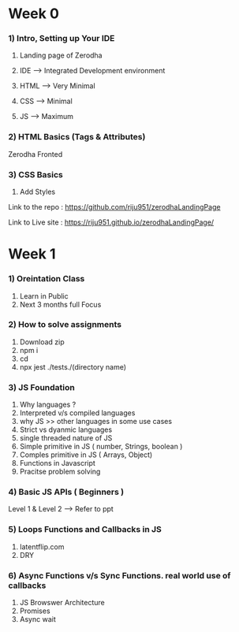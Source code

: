 # Week 0

### 1) Intro, Setting up Your IDE

1. Landing page of Zerodha
2. IDE --> Integrated Development environment

3. HTML --> Very Minimal
4. CSS --> Minimal
5. JS --> Maximum

### 2) HTML Basics (Tags & Attributes)

Zerodha Fronted

### 3) CSS Basics

1. Add Styles

Link to the repo : https://github.com/riju951/zerodhaLandingPage

Link to Live site : https://riju951.github.io/zerodhaLandingPage/ 

# Week 1

### 1) Oreintation Class

1. Learn in Public
2. Next 3 months full Focus

### 2) How to solve assignments

1. Download zip
2. npm i
3. cd
4. npx jest ./tests./(directory name)

### 3) JS Foundation 

1. Why languages ?
2. Interpreted v/s compiled languages
3. why JS >> other languages in some use cases
4. Strict vs dyanmic languages
5. single threaded nature of JS
6. Simple primitive in JS ( number, Strings, boolean )
7. Comples primitive in JS ( Arrays, Object)
8. Functions in Javascript
9. Pracitse problem solving

 ### 4) Basic JS APIs ( Beginners )

 Level 1 & Level 2 --> Refer to ppt

### 5) Loops Functions and Callbacks in JS

1. latentflip.com
2. DRY

### 6) Async Functions v/s Sync Functions. real world use of callbacks

1. JS Browswer Architecture
2. Promises
3. Async wait
